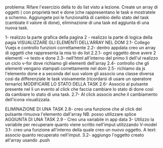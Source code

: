 problema: Rifare l'esercizio della to do list visto a lezione. Create un array di oggetti ( con proprietà text e done )che rappresentano le task e mostratele a schermo. Aggiungete poi le funzionalità di cambio dello stato del task (cambiate il valore di done), eliminazione di una task ed aggiunta di una nuova task.


1- realizzo la parte grafica della pagina
2 - realizzo la parte di logica della pagia
VISUALIZZARE GLI ELEMENTI DELL'ARRAY NEL DOM
 2.1- Collego Vuejs e controllo funzioni correttamente
 2.2- dentro appdata creo un array di oggetti che rappresenta la mia to do list
    2.2.1- ogni oggetto deve avere 2 elementi --> testo e done
2.3- nell'html all'interno del primo li dell'ul realizzo un ciclo v-for dove richiamo gli elementi dell'array
2.4- controllo che gli elementi vengano stampati correttamente nel dom
2.5- richiamo da js l'elemento done e a seconda del suo valore gli associo una classe diversa così da differenziale le task visivamente (ricordarsi di usare un operatore ternario)
MODIFICARE LO STATO DELLA TASK
2.6- Associo al pulsante presente nel li un evento al click che faccia cambiare lo stato di done così da cambiare lo stato di una task.
2.7- Al click associo anche il cambiamento dell'icona visualizzata.

ELIMINAZIONE DI UNA TASK
2.8- creo una funzione che al click del pulsante rimuova l'elemento dall'array
    NB. posso utilizzare splice
AGGIUNTA DI UNA TASK
2.9 - Creo una variabile in app data
3- Utilizzo la variabile per recuperare quanto viene scritto nell'imput utilizzando V-model
    3.1- creo una funzione all'interno della quale creo un nuovo oggetto. A text: associo quanto recuperato nell'imput.
    3.2- aggiungo l'oggetto creato all'array usando .push    

